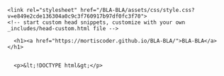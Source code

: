 <!DOCTYPE html>
<html lang="en-US">
  <head>
    <meta charset="UTF-8">
    <meta http-equiv="X-UA-Compatible" content="IE=edge">
    <meta name="viewport" content="width=device-width, initial-scale=1">

<!-- Begin Jekyll SEO tag v2.8.0 -->
<title>BLA-BLA</title>
<meta name="generator" content="Jekyll v3.10.0" />
<meta property="og:title" content="BLA-BLA" />
<meta property="og:locale" content="en_US" />
<link rel="canonical" href="https://mortiscoder.github.io/BLA-BLA/" />
<meta property="og:url" content="https://mortiscoder.github.io/BLA-BLA/" />
<meta property="og:site_name" content="BLA-BLA" />
<meta property="og:type" content="website" />
<meta name="twitter:card" content="summary" />
<meta property="twitter:title" content="BLA-BLA" />
<script type="application/ld+json">
{"@context":"https://schema.org","@type":"WebSite","headline":"BLA-BLA","name":"BLA-BLA","url":"https://mortiscoder.github.io/BLA-BLA/"}</script>
<!-- End Jekyll SEO tag -->

    <link rel="stylesheet" href="/BLA-BLA/assets/css/style.css?v=e849e2cde136304a0c9c3f760917b97df0fc3f70">
    <!-- start custom head snippets, customize with your own _includes/head-custom.html file -->

<!-- Setup Google Analytics -->



<!-- You can set your favicon here -->
<!-- link rel="shortcut icon" type="image/x-icon" href="/BLA-BLA/favicon.ico" -->

<!-- end custom head snippets -->

  </head>
  <body>
    <div class="container-lg px-3 my-5 markdown-body">
      
      <h1><a href="https://mortiscoder.github.io/BLA-BLA/">BLA-BLA</a></h1>
      

      <p>&lt;!DOCTYPE html&gt;</p>
<html lang="ru">
<head>
    <meta charset="UTF-8" />
    <meta name="viewport" content="width=device-width, initial-scale=1.0" />
    <title>мой сайт без ChatGPT</title>
    <style>
        /* Стиль заголовка */
        header {
            color: rgb(71, 11, 11);
            text-align: center;
            margin: 20px 0;
        }

        /* Стиль для всего тела страницы */
        body {
            background-color: rgb(101, 16, 16);
            margin: 0;
            padding: 0;
            font-family: Arial, sans-serif;
            display: flex;
            flex-direction: column;
            align-items: center;
        }

        /* Стиль для кнопки */
        button {
            border: none;
            cursor: pointer;
            padding: 10px 20px;
            font-size: 20px;
            background-color: rgb(135, 0, 0);
            color: rgb(92, 0, 0);
            margin: 20px;
            text-align: center;
            border-radius: 5px;
            z-index: 1;
            position: relative;
        }

        /* Анимация для кнопки при нажатии */
        button:active {
            animation: press 0.2s ease forwards;
        }

        @keyframes press {
            0% {
                transform: scale(0.95);
            }
            100% {
                transform: scale(1);
            }
        }

        /* Адаптивность */
        @media (max-width: 600px) {
            button {
                font-size: 16px;
                padding: 8px 16px;
            }

            header {
                font-size: 24px;
            }
        }
    </style>
</head>
<body>
    <header>
        <h1>Добро пожаловать!</h1>
    </header>
    <div>
        <button id="button">Нажмите</button>
    </div>

    <!-- Элемент аудио для воспроизведения звука -->
    <audio id="myAudio" src="spukane-4.mp3" preload="metadata"></audio>

    <!-- JavaScript код -->
    <script>
        document.addEventListener('DOMContentLoaded', () => {
            const button = document.getElementById('button');
            const audio = document.getElementById('myAudio');

            function playAudio() {
                if (audio) {
                    audio.currentTime = 0; // Устанавливаем время воспроизведения в начало
                    audio.play().catch(error => {
                        console.error("Ошибка воспроизведения аудио:", error);
                    });
                } else {
                    console.error("Аудио элемент не найден.");
                }
            }

            if (button) {
                button.addEventListener('click', () => {
                    playAudio();
                });
            } else {
                console.error("Кнопка не найдена.");
            }
        });
    </script>
</body>
</html>


      
    </div>
    <script src="https://cdnjs.cloudflare.com/ajax/libs/anchor-js/4.1.0/anchor.min.js" integrity="sha256-lZaRhKri35AyJSypXXs4o6OPFTbTmUoltBbDCbdzegg=" crossorigin="anonymous"></script>
    <script>anchors.add();</script>
  </body>
</html>
